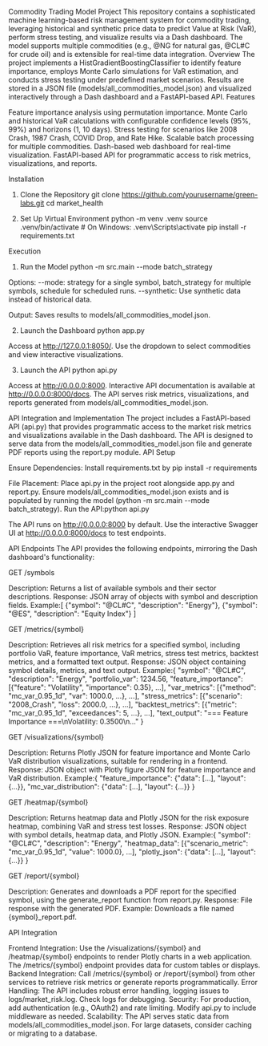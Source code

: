 Commodity Trading Model Project
This repository contains a sophisticated machine learning-based risk management system for commodity trading, leveraging historical and synthetic price data to predict Value at Risk (VaR), perform stress testing, and visualize results via a Dash dashboard. The model supports multiple commodities (e.g., @NG for natural gas, @CL#C for crude oil) and is extensible for real-time data integration.
Overview
The project implements a HistGradientBoostingClassifier to identify feature importance, employs Monte Carlo simulations for VaR estimation, and conducts stress testing under predefined market scenarios. Results are stored in a JSON file (models/all_commodities_model.json) and visualized interactively through a Dash dashboard and a FastAPI-based API.
Features

Feature importance analysis using permutation importance.
Monte Carlo and historical VaR calculations with configurable confidence levels (95%, 99%) and horizons (1, 10 days).
Stress testing for scenarios like 2008 Crash, 1987 Crash, COVID Drop, and Rate Hike.
Scalable batch processing for multiple commodities.
Dash-based web dashboard for real-time visualization.
FastAPI-based API for programmatic access to risk metrics, visualizations, and reports.

Installation
1. Clone the Repository
git clone https://github.com/yourusername/green-labs.git
cd market_health

2. Set Up Virtual Environment
python -m venv .venv
source .venv/bin/activate  # On Windows: .venv\Scripts\activate
pip install -r requirements.txt


Execution
1. Run the Model
python -m src.main --mode batch_strategy


Options:
--mode: strategy for a single symbol, batch_strategy for multiple symbols, schedule for scheduled runs.
--synthetic: Use synthetic data instead of historical data.


Output: Saves results to models/all_commodities_model.json.

2. Launch the Dashboard
python app.py


Access at http://127.0.0.1:8050/. Use the dropdown to select commodities and view interactive visualizations.

3. Launch the API
python api.py


Access at http://0.0.0.0:8000. Interactive API documentation is available at http://0.0.0.0:8000/docs.
The API serves risk metrics, visualizations, and reports generated from models/all_commodities_model.json.

API Integration and Implementation
The project includes a FastAPI-based API (api.py) that provides programmatic access to the market risk metrics and visualizations available in the Dash dashboard. The API is designed to serve data from the models/all_commodities_model.json file and generate PDF reports using the report.py module.
API Setup

Ensure Dependencies: Install  requirements.txt by pip install -r requirements


File Placement: Place api.py in the project root alongside app.py and report.py. Ensure models/all_commodities_model.json exists and is populated by running the model (python -m src.main --mode batch_strategy).
Run the API:python api.py


The API runs on http://0.0.0.0:8000 by default.
Use the interactive Swagger UI at http://0.0.0.0:8000/docs to test endpoints.



API Endpoints
The API provides the following endpoints, mirroring the Dash dashboard's functionality:

GET /symbols

Description: Returns a list of available symbols and their sector descriptions.
Response: JSON array of objects with symbol and description fields.
Example:[
    {"symbol": "@CL#C", "description": "Energy"},
    {"symbol": "@ES", "description": "Equity Index"}
]




GET /metrics/{symbol}

Description: Retrieves all risk metrics for a specified symbol, including portfolio VaR, feature importance, VaR metrics, stress test metrics, backtest metrics, and a formatted text output.
Response: JSON object containing symbol details, metrics, and text output.
Example:{
    "symbol": "@CL#C",
    "description": "Energy",
    "portfolio_var": 1234.56,
    "feature_importance": [{"feature": "Volatility", "importance": 0.35}, ...],
    "var_metrics": [{"method": "mc_var_0.95_1d", "var": 1000.0, ...}, ...],
    "stress_metrics": [{"scenario": "2008_Crash", "loss": 2000.0, ...}, ...],
    "backtest_metrics": [{"metric": "mc_var_0.95_1d", "exceedances": 5, ...}, ...],
    "text_output": "=== Feature Importance ===\nVolatility: 0.3500\n..."
}




GET /visualizations/{symbol}

Description: Returns Plotly JSON for feature importance and Monte Carlo VaR distribution visualizations, suitable for rendering in a frontend.
Response: JSON object with Plotly figure JSON for feature importance and VaR distribution.
Example:{
    "feature_importance": {"data": [...], "layout": {...}},
    "mc_var_distribution": {"data": [...], "layout": {...}}
}




GET /heatmap/{symbol}

Description: Returns heatmap data and Plotly JSON for the risk exposure heatmap, combining VaR and stress test losses.
Response: JSON object with symbol details, heatmap data, and Plotly JSON.
Example:{
    "symbol": "@CL#C",
    "description": "Energy",
    "heatmap_data": [{"scenario_metric": "mc_var_0.95_1d", "value": 1000.0}, ...],
    "plotly_json": {"data": [...], "layout": {...}}
}




GET /report/{symbol}

Description: Generates and downloads a PDF report for the specified symbol, using the generate_report function from report.py.
Response: File response with the generated PDF.
Example: Downloads a file named {symbol}_report.pdf.



API Integration

Frontend Integration: Use the /visualizations/{symbol} and /heatmap/{symbol} endpoints to render Plotly charts in a web application. The /metrics/{symbol} endpoint provides data for custom tables or displays.
Backend Integration: Call /metrics/{symbol} or /report/{symbol} from other services to retrieve risk metrics or generate reports programmatically.
Error Handling: The API includes robust error handling, logging issues to logs/market_risk.log. Check logs for debugging.
Security: For production, add authentication (e.g., OAuth2) and rate limiting. Modify api.py to include middleware as needed.
Scalability: The API serves static data from models/all_commodities_model.json. For large datasets, consider caching or migrating to a database.
